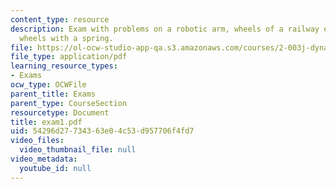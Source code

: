 ```yaml
---
content_type: resource
description: Exam with problems on a robotic arm, wheels of a railway engine, and
  wheels with a spring.
file: https://ol-ocw-studio-app-qa.s3.amazonaws.com/courses/2-003j-dynamics-and-control-i-fall-2007/54296d27734363e04c53d957706f4fd7_exam1.pdf
file_type: application/pdf
learning_resource_types:
- Exams
ocw_type: OCWFile
parent_title: Exams
parent_type: CourseSection
resourcetype: Document
title: exam1.pdf
uid: 54296d27-7343-63e0-4c53-d957706f4fd7
video_files:
  video_thumbnail_file: null
video_metadata:
  youtube_id: null
---
```

